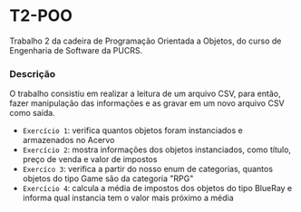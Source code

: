# T2-POO
Trabalho 2 da cadeira de Programação Orientada a Objetos, do curso de Engenharia de Software da PUCRS.

### Descrição
O trabalho consistiu em realizar a leitura de um arquivo CSV, para então, fazer manipulação das informações e as gravar em um novo arquivo CSV como saída.
- `Exercício 1`: verifica quantos objetos foram instanciados e armazenados no Acervo
- `Exercício 2`: mostra informações dos objetos instanciados, como título, preço de venda e valor de impostos
- `Exercíco 3`: verifica a partir do nosso enum de categorias, quantos objetos do tipo Game são da categoria "RPG"
- `Exercício 4`: calcula a média de impostos dos objetos do tipo BlueRay e informa qual instancia tem o valor mais próximo a média
